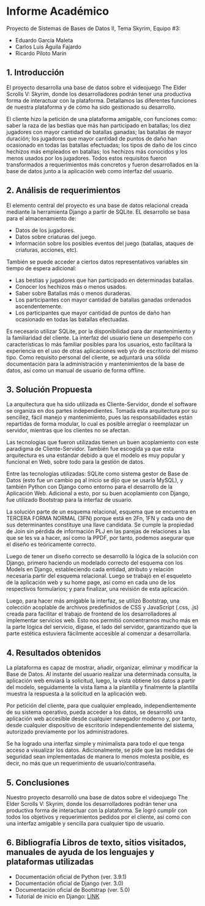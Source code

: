 # Informe Académico
Proyecto de Sistemas de Bases de Datos II, Tema Skyrim, Equipo #3:

- Eduardo García Maleta
- Carlos Luis Águila Fajardo
- Ricardo Piloto Marín

## 1. Introducción
El proyecto desarrolla una base de datos sobre el videojuego The Elder Scrolls V: Skyrim, donde los desarrolladores podrán tener una productiva forma de interactuar con la plataforma. Detallamos las diferentes funciones de nuestra plataforma y de cómo ha sido gestionado su desarrollo.

El cliente hizo la petición de una plataforma amigable, con funciones como: saber la raza de las bestias que más han participado en batallas; los diez jugadores con mayor cantidad de batallas ganadas; las batallas de mayor duración; los jugadores que mayor cantidad de puntos de daño han ocasionado en todas las batallas efectuadas; los tipos de daño de los cinco hechizos más empleados en batallas; los hechizos más conocidos y los menos usados por los jugadores. Todos estos requisitos fueron transformados a requerimientos más concretos y fueron desarrollados en la base de datos junto a la aplicación web como interfaz del usuario.

## 2. Análisis de requerimientos
El elemento central del proyecto es una base de datos relacional creada mediante la herramienta Django a partir de SQLite. EL desarrollo se basa para el almacenamiento de:

- Datos de los jugadores.
- Datos sobre criaturas del juego. 
- Información sobre los posibles eventos del juego (batallas, ataques de criaturas, acciones, etc).

También se puede acceder a ciertos datos representativos variables sin tiempo de espera adicional:

- Las bestias y jugadores que han participado en determinadas batallas.
- Conocer los hechizos más o menos usados.
- Saber sobre Batallas más o menos duraderas.
- Los participantes con mayor cantidad de batallas ganadas ordenados ascendentemente.
- Los participantes que mayor cantidad de puntos de daño han ocasionado en todas las batallas efectuadas.

Es necesario utilizar SQLite, por la disponibilidad para dar mantenimiento y la familiaridad del cliente. La interfaz del usuario tiene un desempeño con características lo más familiar posibles para los usuarios, esto facilitará la experiencia en el uso de otras aplicaciones web y/o de escritorio del mismo tipo. Como requisito personal del cliente, se adjuntará una sólida documentación para la administración y mantenimientos de la base de datos, así como un manual de usuario de forma offline.

## 3. Solución Propuesta 
La arquitectura que ha sido utilizada es Cliente-Servidor, donde el software se organiza en dos partes independientes. Tomada esta arquitectura por su sencillez, fácil manejo y mantenimiento, pues las responsabilidades están repartidas de forma modular, lo cual es posible arreglar o reemplazar un servidor, mientras que los clientes no se afectan. 

Las tecnologías que fueron utilizadas tienen un buen acoplamiento con este paradigma de Cliente-Servidor. También fue escogida ya que esta arquitectura es una estándar debido a que el modelo es muy popular y funcional en Web, sobre todo para la gestión de datos.

Entre las tecnologías utilizadas: SQLite como sistema gestor de Base de Datos (esto fue un cambio pq al inicio se dijo que se usaría MySQL), y también Python con Django como entorno para el desarrollo de la Aplicación Web. Adicional a esto, por su buen acoplamiento con Django, fue utilizado Bootstrap para la interfaz de usuario.

La solución parte de un esquema relacional, esquema que se encuentra en TERCERA FORMA NORMAL (3FN) porque está en 2Fn, 1FN y cada uno de sus determinantes constituye una llave candidata. Se cumple la propiedad
de Join sin pérdida de información PLJ en las parejas de relaciones a las
que se les va a hacer, así como la PPDF, por tanto, podemos asegurar que el diseño es teóricamente correcto.

Luego de tener un diseño correcto se desarrolló la lógica de la solución con Django, primero haciendo un modelado correcto del esquema con los Models en Django, estableciendo cada entidad, atributo y relación necesaria partir del esquema relacional. Luego se trabajó en el esqueleto de la aplicación web y su home page, así como en cada uno de los respectivos formularios; y para finalizar, una revisión de esta aplicación.

Luego, para hacer más amigable la interfaz, se utilizó Bootstrap, una colección acoplable de archivos predefinidos de CSS y JavaScript (.css, .js) creada para facilitar el trabajo de frontend de los desarrolladores al implementar servicios web. Esto nos permitió concentrarnos mucho más en la parte lógica del servicio, dígase, el lado del servidor, garantizando que la parte estética estuviera fácilmente accesible al comenzar a desarrollarla.

## 4. Resultados obtenidos 
La plataforma es capaz de mostrar, añadir, organizar, eliminar y modificar la Base de Datos. Al instante del usuario realizar una determinada consulta, la aplicación web enviará la solicitud, luego, la vista obtiene los datos a partir del modelo, seguidamente la vista llama a la plantilla y finalmente la plantilla muestra la respuesta a la solicitud en la aplicación web.

Por petición del cliente, para que cualquier empleado, independientemente de su sistema operativo, pueda acceder a los datos, se desarrolló una aplicación web accesible desde cualquier navegador moderno y, por tanto, desde cualquier dispositivo de escritorio independientemente del sistema, autorizado previamente por los administradores.

Se ha logrado una interfaz simple y minimalista para todo el que tenga acceso a visualizar los datos. Adicionalmente, se pide que las medidas de seguridad sean implementadas de manera lo menos molesta posible, es decir, no más que un requerimiento de usuario/contraseña.

## 5. Conclusiones
Nuestro proyecto desarrolló una base de datos sobre el videojuego The Elder Scrolls V: Skyrim, donde los desarrolladores podrán tener una productiva forma de interactuar con la plataforma. Se logró cumplir con todos los objetivos y requerimientos pedidos por el cliente, así como con una interfaz amigable y sencilla para cualquier tipo de usuario.

## 6. Bibliografía Libros de texto, sitios visitados, manuales de ayuda de los lenguajes y plataformas utilizadas
- Documentación oficial de Python (ver. 3.9.1)
- Documentación oficial de Django (ver. 3.0)
- Documentación oficial de Bootstrap (ver. 5.0)
- Tutorial de inicio en Django: [LINK](https://developer.mozilla.org/es/docs/Learn/Server-side/Django/)